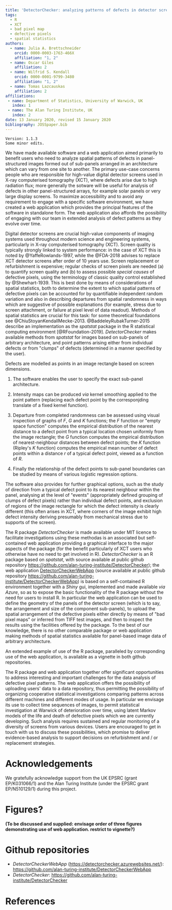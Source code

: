 ```yaml
---
title: 'DetectorChecker: analyzing patterns of defects in detector screens'
tags:
  - R
  - XCT
  - bad pixel map
  - defective pixels
  - spatial statistics
authors:
  - name: Julia A. Brettschneider
    orcid: 0000-0003-1763-466X
    affiliation: "1, 2" 
  - name: Oscar Giles
    affiliation: 2
  - name: Wilfrid S. Kendall
    orcid: 0000-0001-9799-3480
    affiliation: "1, 2"
  - name: Tomas Lazcauskas
    affiliation: 2
affiliations:
 - name: Department of Statistics, University of Warwick, UK
   index: 1
 - name: The Alan Turing Institute, UK
   index: 2
date: 13 January 2020, revised 15 January 2020
bibliography: JOSSpaper.bib
---
```


```
Version: 1.1.3
Some minor edits.
```

We have made available software and a web application aimed primarily to benefit 
users who need to analyze spatial patterns of defects in panel-structured images
formed out of sub-panels arranged in an architecture which can vary from one site
to another. The primary use-case concerns people who are responsible for 
high-value digital detector screens used in X-ray computerised tomography (XCT),
where defects arise due to high radiation flux;
more generally the sotware will be useful for analysis of defects in other
panel-structured arrays, for example solar panels or very large display screens.
To maximize accessibility and to avoid any requirement to engage with a specific software environment, 
we have created a web application which provides
the principal features of the software in standalone form.
The web application also affords the possibility of engaging with our team in extended analysis 
of defect patterns as they evolve over time.

Digital detector screens are crucial high-value components of imaging systems used throughout 
modern science  and engineering systems, particularly in X-ray computerised tomography (XCT).
Screen quality is typically strongly linked to system performance:
in the case of XCT this is noted by @YaffeRowlands-1997,
while the @FDA-2018 advises to replace XCT detector screens after order of 10 years use. 
Screen replacement or refurbishment is expensive;
regular checks of screen pixels are needed (a) to quantify screen quality
and (b) to assess possible _special causes_ of defective pixels,
using the terminology of classic quality control established by @Shewhart-1939.
This is best done by means of considerations of spatial statistics, 
both to determine the extent to which spatial patterns of defective pixels
can be accounted for by quantifiable independent random variation
and also in describing departures from spatial randomness in ways
which are suggestive of possible explanations (for example, stress due 
to screen attachment, or failure at pixel level of data readout).
Methods of spatial statistics are crucial for this task: for some theoretical foundations
see @ChiuStoyanKendallMecke-2013.
@BaddeleyRubakTurner-2015 describe an implementation as the _spatstat_ package in the
R statistical computing environment [@RFoundation-2019].
_DetectorChecker_ makes available methods from _spatstat_ for images based
on sub-panels of arbitrary architecture, and point patterns arising either from 
individual defects or from "clumps" of defects (determined in a manner specified by the user).

Defects are modelled as points in an image rectangle based on screen dimensions.

1. The software enables the user to specify the exact sub-panel architecture. 

2. Intensity maps can be produced _via_ kernel smoothing applied to the point pattern
(replacing each defect point by the corresponjding translate of a fixed kernel function).

3. Departure from completed randomness can be assessed using visual inspection of graphs
of $F$, $G$ and $K$ functions;
the $F$ function or "empty space function"
computes the empirical distribution of the nearest distance to a defect point from a typical location
chosen uniformly from the image rectangle;
the $G$ function
computes the empirical distribution of nearest-neighbour distances between defect points;
the $K$ function (Ripley's $K$ function) 
computes the empirical mean number of defect points within a distance $r$ of a typical defect point,
viewed as a function of $R$.

4. Finally the relationship of the defect points to sub-panel boundaries can be studied by means of various logistic regression options.

The software also provides for further graphical options, 
such as the study of direction from a typical defect point to
its nearest neighbour within the panel, 
analysing at the level of "events" (appropriately defined grouping of clumps of defect pixels) rather than individual defect points,
and exclusion of regions of the image rectangle for which the defect intensity is clearly different
(this often arises in XCT, where corners of the image exhibit high defect intensity deriving presumably from mechanical
stress due to supports of the screen).

The R package _DetectorChecker_ is made available under MIT licence to facilitate investigations using these methodas is
an associated but self-contained web application providing a graphical interface to the major aspects of the package (for the benefit particularly of XCT users who otherwise have no need to get involved in R).
_DetectorChecker_  is an R package based on _spatstat_, with source
available at public github repository <https://github.com/alan-turing-institute/DetectorChecker>); 
the web application
[DetectorCheckerWebApp](https://detectorchecker.azurewebsites.net/)
(source available at public github repository <https://github.com/alan-turing-institute/DetectorCheckerWebApp>)
is based on a self-contained R environment together 
with a _Shiny_ gui, implemented and made available _via_ _Azure_, so as to expose the
basic functionality of the R package without the need for users to install R.
In particular the web application  can be used
to define the geometry of the panels of the detector screen
(which is to say, the arrangement and size of the component sub-panels),
to upload the spatial arrangement of the defective pixels either
directly by means of "bad pixel maps" or inferred from TIFF test images,
and then to inspect the results using the facilities offered 
by the package.
To the best of our knowledge, there is no other comparable package or web application
making methods of spatial statistics available for panel-based image data of arbitrary architecture.

An extended example of use of the R package, paralleled by corresponding use of the web application,
is available as a vignette in both github repositories. 

The R package and web application together offer significant
opportunities to address interesting and important challenges for the data analysis of defective pixel patterns.
The web application offers the possibility of uploading users' data to 
a data repository, thus permitting the possibility of organizing cooperative
statistical investigations comparing patterns across different machines and
different modes of usage. In particular we envisage its use to collect
time sequences of images, to permit statistical investigation at Warwick
of deterioration over time, using latent Markov models
of the life and death of defective pixels which we are currently developing.
Such analysis requires sustained and regular monitoring of a diversity
of screens from various devices.
Users are encouraged to get in touch with us to discuss these possibilities,
which promise to deliver evidence-based analysis 
to support decisions on refurbishment and / or replacement 
strategies.

# Acknowledgements

We gratefully acknowledge support from the UK EPSRC (grant EP/K031066/1)
and the Alan Turing Institute (under the EPSRC
grant EP/N510129/1) during this project.



# Figures?

**(To be discussed and supplied: envisage order of three figures demonstrating use of web application. restrict to vignette?)**

# Github repositories

* _DetectorCheckerWebApp_ (https://detectorchecker.azurewebsites.net/):
<https://github.com/alan-turing-institute/DetectorCheckerWebApp>  
* _DetectorChecker_: 
<https://github.com/alan-turing-institute/DetectorChecker>

# References 
